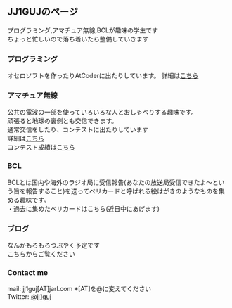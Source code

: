 ## JJ1GUJのページ

プログラミング,アマチュア無線,BCLが趣味の学生です  
ちょっと忙しいので落ち着いたら整備していきます

### プログラミング
オセロソフトを作ったりAtCoderに出たりしています。 
詳細は[こちら](https://jj1guj.github.io/programming/programming)

### アマチュア無線
公共の電波の一部を使っていろいろな人とおしゃべりする趣味です。  
頑張ると地球の裏側とも交信できます。  
通常交信をしたり、コンテストに出たりしています  
詳細は[こちら](https://jj1guj.github.io/hamradio/hamradio)  
コンテスト成績は[こちら](https://jj1guj.github.io/hamradio/contests)

### BCL
BCLとは国内や海外のラジオ局に受信報告(あなたの放送局受信できたよ～という旨を報告すること)を送ってベリカードと呼ばれる絵はがきのようなものを集める趣味です。  
・過去に集めたベリカードはこちら(近日中にあげます)
### ブログ
なんかもろもろつぶやく予定です  
[こちら](https://jj1guj.github.io/blog/blog_index)からご覧ください  
<!--### Markdown

Markdown is a lightweight and easy-to-use syntax for styling your writing. It includes conventions for

```markdown
Syntax highlighted code block

# Header 1
## Header 2
### Header 3

- Bulleted
- List

1. Numbered
2. List

**Bold** and _Italic_ and `Code` text

[Link](url) and ![Image](src)
```

For more details see [GitHub Flavored Markdown](https://guides.github.com/features/mastering-markdown/).

### Jekyll Themes

Your Pages site will use the layout and styles from the Jekyll theme you have selected in your [repository settings](https://github.com/jj1guj/jj1guj.github.io/settings). The name of this theme is saved in the Jekyll `_config.yml` configuration file.
-->

### Contact me
mail: jj1guj\[AT\]jarl.com ※\[AT\]を@に変えてください  
Twitter: [@jj1guj](https://twitter.com/jj1guj)
<!--Having trouble with Pages? Check out our [documentation](https://help.github.com/categories/github-pages-basics/) or [contact support](https://github.com/contact) and we’ll help you sort it out.-->
